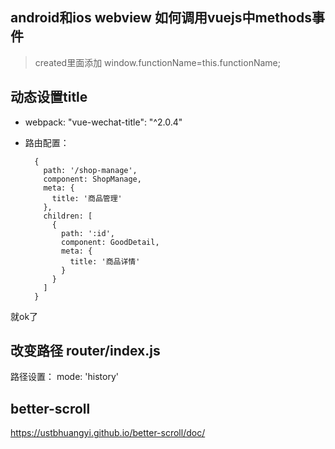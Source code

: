 ## android和ios webview 如何调用vuejs中methods事件
> created里面添加
window.functionName=this.functionName;

## 动态设置title
- webpack: "vue-wechat-title": "^2.0.4"
- 路由配置：

        {
          path: '/shop-manage',
          component: ShopManage,
          meta: {
            title: '商品管理'
          },
          children: [
            {
              path: ':id',
              component: GoodDetail,
              meta: {
                title: '商品详情'
              }
            }
          ]
        }

就ok了

## 改变路径  router/index.js
路径设置： mode: 'history'

## better-scroll
https://ustbhuangyi.github.io/better-scroll/doc/
